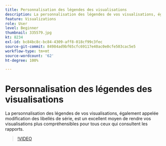 ```yaml
---
title: Personnalisation des légendes des visualisations
description: La personnalisation des légendes de vos visualisations, également appelée modification des libellés de série, est un excellent moyen de rendre vos visualisations plus compréhensibles pour tous ceux qui consultent les rapports.
feature: Visualizations
role: User
level: Beginner
thumbnail: 335579.jpg
kt: 8234
exl-id: bc84bc8c-bc84-4309-aff8-018cf99c3fec
source-git-commit: 84984ad9bf65cfc69117e40ac0e0cfe503cac5e5
workflow-type: tm+mt
source-wordcount: '62'
ht-degree: 100%

---
```


# Personnalisation des légendes des visualisations

La personnalisation des légendes de vos visualisations, également appelée modification des libellés de série, est un excellent moyen de rendre vos visualisations plus compréhensibles pour tous ceux qui consultent les rapports.

>[!VIDEO](https://video.tv.adobe.com/v/3418709/?quality=12&learn=on&captions=fre_fr)
